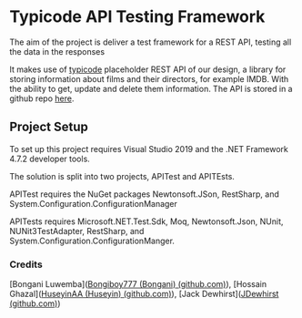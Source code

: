 # Typicode API Testing Framework

The aim of the project is deliver a test framework for a REST API, testing all the data in the responses

It makes use of [typicode](https://my-json-server.typicode.com/) placeholder REST API of our design, a library for storing information about films and their directors, for example IMDB. With the ability to get, update and delete them information. The API is stored in a github repo [here](https://github.com/Bongiboy777/APITesting).

## Project Setup

To set up this project requires Visual Studio 2019 and the .NET Framework 4.7.2 developer tools. 

The solution is split into two projects, APITest and APITEsts. 

APITest requires the NuGet packages Newtonsoft.JSon, RestSharp, and System.Configuration.ConfigurationManager

APITests requires Microsoft.NET.Test.Sdk, Moq, Newtonsoft.Json, NUnit, NUNit3TestAdapter, RestSharp, and System.Configuration.ConfigurationManger.

### Credits

[Bongani Luwemba]([Bongiboy777 (Bongani) (github.com)](https://github.com/Bongiboy777)), [Hossain Ghazal]([HuseyinAA (Huseyin) (github.com)](https://github.com/HuseyinAA)), [Jack Dewhirst]([JDewhirst (github.com)](https://github.com/JDewhirst))

